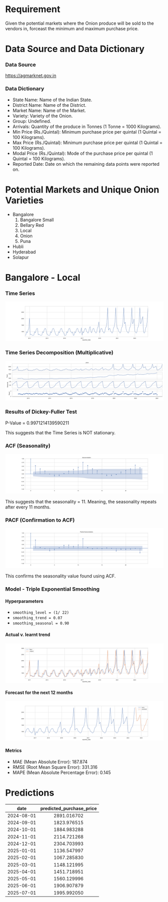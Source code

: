 # Requirement
Given the potential markets where the Onion produce will be sold to the vendors in, forceast the minimum and maximum purchase price.


# Data Source and Data Dictionary

### Data Source
https://agmarknet.gov.in

### Data Dictionary
- State Name: Name of the Indian State.
- District Name: Name of the District.
- Market Name: Name of the Market.
- Variety: Variety of the Onion.
- Group: Undefined.
- Arrivals: Quantity of the produce in Tonnes (1 Tonne = 1000 Kilograms).
- Min Price (Rs./Quintal): Minimum purchase price per quintal (1 Quintal = 100 Kilograms).
- Max Price (Rs./Quintal): Minimum purchase price per quintal (1 Quintal = 100 Kilograms).
- Modal Price (Rs./Quintal): Mode of the purchase price per quintal (1 Quintal = 100 Kilograms).
- Reported Date: Date on which the remaining data points were reported on.


# Potential Markets and Unique Onion Varieties
- Bangalore
    1. Bangalore Small
    2. Bellary Red
    3. Local
    4. Onion
    5. Puna
- Hubli
- Hyderabad
- Solapur


# Bangalore - Local
### Time Series
![alt text](artifacts/bangalore_local_time_series.png)

### Time Series Decomposition (Multiplicative)
![alt text](artifacts/bangalore_local_time_series_decomposition_multiplicative.png)

### Results of Dickey-Fuller Test
P-Value = 0.9971214139590211

This suggests that the Time Series is NOT stationary.

### ACF (Seasonality)
![alt text](artifacts/bangalore_local_acf.png)

This suggests that the seasonality = 11. Meaning, the seasonality repeats after every 11 months.

### PACF (Confirmation to ACF)
![alt text](artifacts/bangalore_local_pacf.png)

This confirms the seasonality value found using ACF.

### Model - Triple Exponential Smoothing

#### Hyperparameters
- `smoothing_level = (1/ 22)`
- `smoothing_trend = 0.07`
- `smoothing_seasonal = 0.90`

#### Actual v. learnt trend
![alt text](artifacts/bangalore_local_model_training.png)

#### Forecast for the next 12 months
![alt text](artifacts/bangalore_local_model_forecast.png)

#### Metrics
- MAE (Mean Absolute Error): 187.874
- RMSE (Root Mean Square Error): 331.316
- MAPE (Mean Absolute Percentage Error): 0.145


# Predictions
| date | predicted_purchase_price |
| :-: | :-: |
| 2024-08-01 | 2891.016702 |
| 2024-09-01 | 1823.976515 |
| 2024-10-01 | 1884.983288 |
| 2024-11-01 | 2114.721268 |
| 2024-12-01 | 2304.703993 |
| 2025-01-01 | 1136.547997 |
| 2025-02-01 | 1067.285830 |
| 2025-03-01 | 1148.121995 |
| 2025-04-01 | 1451.718951 |
| 2025-05-01 | 1560.129996 |
| 2025-06-01 | 1906.907879 |
| 2025-07-01 | 1995.992050 |